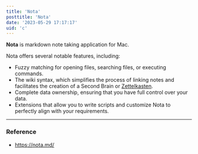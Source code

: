 ```yaml
---
title: 'Nota'
posttitle: 'Nota'
date: '2023-05-29 17:17:17'
uid: 'c'
---
```


**Nota** is markdown note taking application for Mac.

Nota offers several notable features, including:
- Fuzzy matching for opening files, searching files, or executing commands.
- The wiki syntax, which simplifies the process of linking notes and facilitates the creation of a Second Brain or [Zettelkasten](./da).
- Complete data ownership, ensuring that you have full control over your data.
- Extensions that allow you to write scripts and customize Nota to perfectly align with your requirements.

---

### Reference
- https://nota.md/